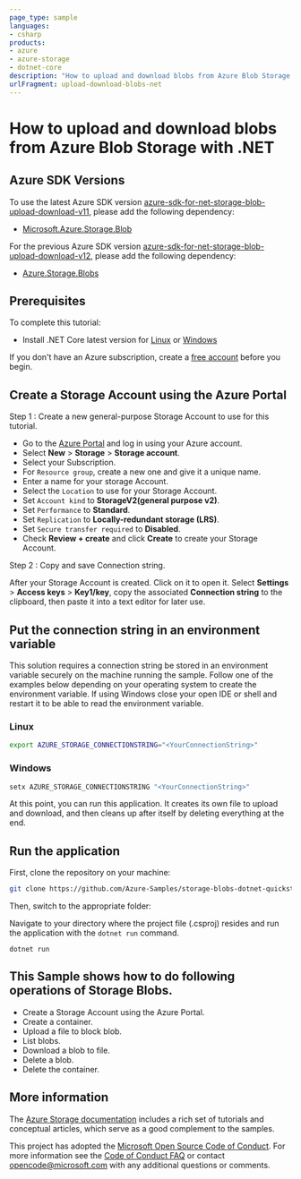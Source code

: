 ```yaml
---
page_type: sample
languages:
- csharp
products:
- azure
- azure-storage
- dotnet-core
description: "How to upload and download blobs from Azure Blob Storage with .NET."
urlFragment: upload-download-blobs-net
---
```


# How to upload and download blobs from Azure Blob Storage with .NET

## Azure SDK Versions
To use the latest Azure SDK version [azure-sdk-for-net-storage-blob-upload-download-v11], please add the following dependency:
- [Microsoft.Azure.Storage.Blob]

For the previous Azure SDK version [azure-sdk-for-net-storage-blob-upload-download-v12], please add the following dependency: 
- [Azure.Storage.Blobs]

## Prerequisites

To complete this tutorial:

* Install .NET Core latest version for [Linux] or [Windows]

If you don't have an Azure subscription, create a [free account] before you begin.

## Create a Storage Account using the Azure Portal

Step 1 : Create a new general-purpose Storage Account to use for this tutorial.
 
*  Go to the [Azure Portal] and log in using your Azure account. 
*  Select **New** > **Storage** > **Storage account**. 
*  Select your Subscription. 
*  For `Resource group`, create a new one and give it a unique name. 
*  Enter a name for your storage Account.
*  Select the `Location` to use for your Storage Account.
*  Set `Account kind` to **StorageV2(general purpose v2)**.
*  Set `Performance` to **Standard**. 
*  Set `Replication` to **Locally-redundant storage (LRS)**.
*  Set `Secure transfer required` to **Disabled**.
*  Check **Review + create** and click **Create** to create your Storage Account. 
 
Step 2 : Copy and save Connection string.

After your Storage Account is created. Click on it to open it. 
Select **Settings** > **Access keys** > **Key1/key**, copy the associated **Connection string** to the clipboard, then paste it into a text editor for later use.

## Put the connection string in an environment variable

This solution requires a connection string be stored in an environment variable securely on the machine running the sample. Follow one of the examples below depending on your operating system to create the environment variable. If using Windows close your open IDE or shell and restart it to be able to read the environment variable.

### Linux

```bash
export AZURE_STORAGE_CONNECTIONSTRING="<YourConnectionString>"
```

### Windows

```cmd
setx AZURE_STORAGE_CONNECTIONSTRING "<YourConnectionString>"
```

At this point, you can run this application. It creates its own file to upload and download, and then cleans up after itself by deleting everything at the end.

## Run the application
First, clone the repository on your machine:

```bash
git clone https://github.com/Azure-Samples/storage-blobs-dotnet-quickstart.git
```

Then, switch to the appropriate folder:

Navigate to your directory where the project file (.csproj) resides and run the application with the `dotnet run` command.

```console
dotnet run
```

## This Sample shows how to do following operations of Storage Blobs.
- Create a Storage Account using the Azure Portal.
- Create a container.
- Upload a file to block blob.
- List blobs.
- Download a blob to file.
- Delete a blob.
- Delete the container.

## More information

The [Azure Storage documentation] includes a rich set of tutorials and conceptual articles, which serve as a good complement to the samples.

This project has adopted the [Microsoft Open Source Code of Conduct].
For more information see the [Code of Conduct FAQ] or contact [opencode@microsoft.com] with any additional questions or comments.

<!-- LINKS -->
[azure-sdk-for-net-storage-blob-upload-download-v11]: https://github.com/Azure-Samples/azure-sdk-for-net-storage-blob-upload-download/tree/master/azure-sdk-for-net-storage-blob-upload-download-v11
[Microsoft.Azure.Storage.Blob]: https://www.nuget.org/packages/Microsoft.Azure.Storage.Blob/
[azure-sdk-for-net-storage-blob-upload-download-v12]: https://github.com/Azure-Samples/azure-sdk-for-net-storage-blob-upload-download/tree/master/azure-sdk-for-net-storage-blob-upload-download-v12
[Azure.Storage.Blobs]: https://www.nuget.org/packages/Azure.Storage.Blobs/
[Linux]: https://dotnet.microsoft.com/download
[Windows]: https://dotnet.microsoft.com/download
[free account]: https://azure.microsoft.com/free/?WT.mc_id=A261C142F
[Azure Portal]: https://portal.azure.com
[Azure Storage documentation]: https://docs.microsoft.com/azure/storage/
[Microsoft Open Source Code of Conduct]: https://opensource.microsoft.com/codeofconduct/
[Code of Conduct FAQ]: https://opensource.microsoft.com/codeofconduct/faq/
[opencode@microsoft.com]: mailto:opencode@microsoft.com